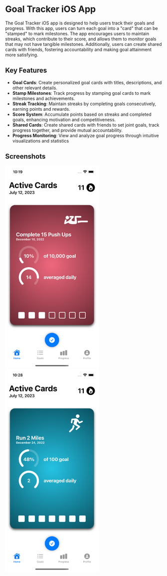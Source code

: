 # Goal Tracker iOS App

The Goal Tracker iOS app is designed to help users track their goals and progress. With this app, users can turn each goal into a "card" that can be "stamped" to mark milestones. The app encourages users to maintain streaks, which contribute to their score, and allows them to monitor goals that may not have tangible milestones. Additionally, users can create shared cards with friends, fostering accountability and making goal attainment more satisfying.

## Key Features

- **Goal Cards**: Create personalized goal cards with titles, descriptions, and other relevant details.
- **Stamp Milestones**: Track progress by stamping goal cards to mark milestones and achievements.
- **Streak Tracking**: Maintain streaks by completing goals consecutively, earning points and rewards.
- **Score System**: Accumulate points based on streaks and completed goals, enhancing motivation and competitiveness.
- **Shared Cards**: Create shared cards with friends to set joint goals, track progress together, and provide mutual accountability.
- **Progress Monitoring**: View and analyze goal progress through intuitive visualizations and statistics
  
## Screenshots

<img src="screenshots/active1.png" alt="Screenshot 1" width="300">
<img src="screenshots/active2.png" alt="Screenshot 2" width="300">
